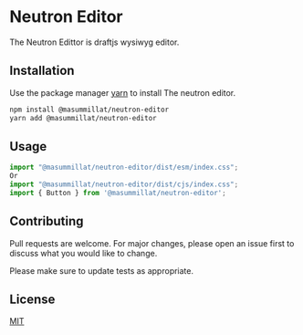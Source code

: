 # Neutron Editor

The Neutron Edittor is draftjs wysiwyg editor.

## Installation

Use the package manager [yarn](https://yarnpkg.com/getting-started/install) to install The neutron editor.

```bash
npm install @masummillat/neutron-editor
yarn add @masummillat/neutron-editor
```

## Usage

```JavaScript
import "@masummillat/neutron-editor/dist/esm/index.css";
Or
import "@masummillat/neutron-editor/dist/cjs/index.css";
import { Button } from '@masummillat/neutron-editor';

```

## Contributing

Pull requests are welcome. For major changes, please open an issue first
to discuss what you would like to change.

Please make sure to update tests as appropriate.

## License

[MIT](https://choosealicense.com/licenses/mit/)
